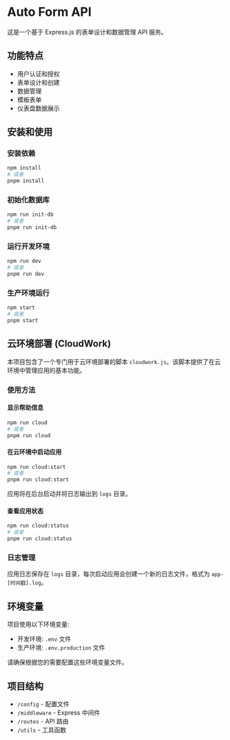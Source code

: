 # Auto Form API

这是一个基于 Express.js 的表单设计和数据管理 API 服务。

## 功能特点

- 用户认证和授权
- 表单设计和创建
- 数据管理
- 模板表单
- 仪表盘数据展示

## 安装和使用

### 安装依赖

```bash
npm install
# 或者
pnpm install
```

### 初始化数据库

```bash
npm run init-db
# 或者
pnpm run init-db
```

### 运行开发环境

```bash
npm run dev
# 或者
pnpm run dev
```

### 生产环境运行

```bash
npm start
# 或者
pnpm start
```

## 云环境部署 (CloudWork)

本项目包含了一个专门用于云环境部署的脚本 `cloudwork.js`。该脚本提供了在云环境中管理应用的基本功能。

### 使用方法

#### 显示帮助信息

```bash
npm run cloud
# 或者
pnpm run cloud
```

#### 在云环境中启动应用

```bash
npm run cloud:start
# 或者
pnpm run cloud:start
```

应用将在后台启动并将日志输出到 `logs` 目录。

#### 查看应用状态

```bash
npm run cloud:status
# 或者
pnpm run cloud:status
```

### 日志管理

应用日志保存在 `logs` 目录，每次启动应用会创建一个新的日志文件，格式为 `app-[时间戳].log`。

## 环境变量

项目使用以下环境变量:

- 开发环境: `.env` 文件
- 生产环境: `.env.production` 文件

请确保根据您的需要配置这些环境变量文件。

## 项目结构

- `/config` - 配置文件
- `/middleware` - Express 中间件
- `/routes` - API 路由
- `/utils` - 工具函数
